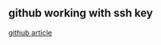 
github working with ssh key
------------------------------------

[github article](https://help.github.com/articles/connecting-to-github-with-ssh/)

